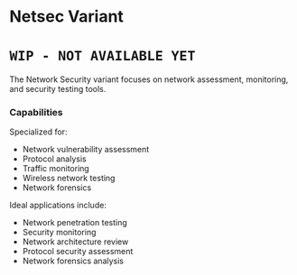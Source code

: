 # Netsec Variant

# `WIP - NOT AVAILABLE YET`

The Network Security variant focuses on network assessment, monitoring, and security testing tools.

### Capabilities

Specialized for:

- Network vulnerability assessment
- Protocol analysis
- Traffic monitoring
- Wireless network testing
- Network forensics

Ideal applications include:

- Network penetration testing
- Security monitoring
- Network architecture review
- Protocol security assessment
- Network forensics analysis
